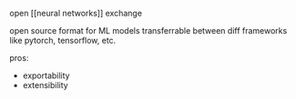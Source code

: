 open [[neural networks]] exchange

open source format for ML models
transferrable between diff frameworks like pytorch, tensorflow, etc.

pros:
- exportability
- extensibility